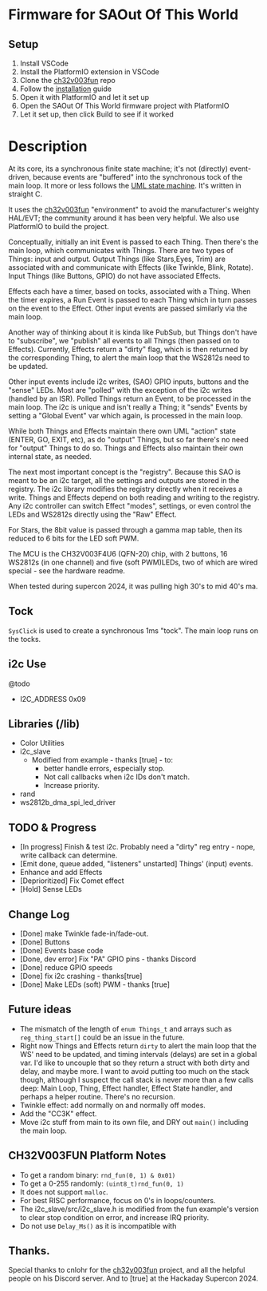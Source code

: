 # Firmware for SAOut Of This World

## Setup
1) Install VSCode
2) Install the PlatformIO extension in VSCode
3) Clone the [ch32v003fun](https://github.com/cnlohr/ch32v003fun) repo
4) Follow the [installation](https://github.com/cnlohr/ch32v003fun/wiki/Installation) guide
5) Open it with PlatformIO and let it set up
6) Open the SAOut Of This World firmware project with PlatformIO
7) Let it set up, then click Build to see if it worked

# Description

At its core, its a synchronous finite state machine; it's not (directly) event-driven, because events are "buffered" into the synchronous tock of the main loop. It more or less follows the [UML state machine](https://en.wikipedia.org/wiki/UML_state_machine). It's written in straight C.

It uses the [ch32v003fun](https://github.com/cnlohr/ch32v003fun) "environment" to avoid the manufacturer's weighty HAL/EVT; the community around it has been very helpful. We also use PlatformIO to build the project.

Conceptually, initially an init Event is passed to each Thing. Then there's the main loop, which communicates with Things. There are two types of Things: input and output. Output Things (like Stars,Eyes, Trim) are associated with and communicate with Effects (like Twinkle, Blink, Rotate). Input Things (like Buttons, GPIO) do not have associated Effects.

Effects each have a timer, based on tocks, associated with a Thing. When the timer expires, a Run Event is passed to each Thing which in turn passes on the event to the Effect. Other input events are passed similarly via the main loop.

Another way of thinking about it is kinda like PubSub, but Things don't have to "subscribe", we "publish" all events to all Things (then passed on to Effects). Currently, Effects return a "dirty" flag, which is then returned by the corresponding Thing, to alert the main loop that the WS2812s need to be updated.

Other input events include i2c writes, (SAO) GPIO inputs, buttons and the "sense" LEDs. Most are "polled" with the exception of the i2c writes (handled by an ISR). Polled Things return an Event, to be processed in the main loop. The i2c is unique and isn't really a Thing; it "sends" Events by setting a "Global Event" var which again, is processed in the main loop. 

While both Things and Effects maintain there own UML "action" state (ENTER, GO, EXIT, etc), as do "output" Things, but so far there's no need for "output" Things to do so. Things and Effects also maintain their own internal state, as needed.

The next most important concept is the "registry". Because this SAO is meant to be an i2c target, all the settings and outputs are stored in the registry. The i2c library modifies the registry directly when it receives a write. Things and Effects depend on both reading and writing to the registry. Any i2c controller can switch Effect "modes", settings, or even control the LEDs and WS2812s directly using the "Raw" Effect.

For Stars, the 8bit value is passed through a gamma map table, then its reduced to 6 bits for the LED soft PWM.

The MCU is the CH32V003F4U6 (QFN-20) chip, with 2 buttons, 16 WS2812s (in one channel) and five (soft PWM)LEDs, two of which are wired special - see the hardware readme.

When tested during supercon 2024, it was pulling high 30's to mid 40's ma.

## Tock

`SysClick` is used to create a synchronous 1ms "tock". The main loop runs on the tocks.

## i2c Use
@todo
* I2C_ADDRESS 0x09

## Libraries (/lib)
* Color Utilities
* i2c_slave
  * Modified from example - thanks [true] - to:
    * better handle errors, especially stop.
    * Not call callbacks when i2c IDs don't match.
    * Increase priority.
* rand
* ws2812b_dma_spi_led_driver

## TODO & Progress

* [In progress] Finish & test i2c. Probably need a "dirty" reg entry - nope, write callback can determine.
* [Emit done, queue added, "listeners" unstarted] Things' (input) events.
* Enhance and add Effects
* [Deprioritized] Fix Comet effect
* [Hold] Sense LEDs

## Change Log

* [Done] make Twinkle fade-in/fade-out.
* [Done] Buttons
* [Done] Events base code
* [Done, dev error] Fix "PA" GPIO pins - thanks Discord
* [Done] reduce GPIO speeds
* [Done] fix i2c crashing - thanks[true]
* [Done] Make LEDs (soft) PWM - thanks [true]
  
## Future ideas

* The mismatch of the length of `enum Things_t` and arrays such as `reg_thing_start[]` could be an issue in the future.
* Right now Things and Effects return `dirty` to alert the main loop that the WS' need to be updated, and timing intervals (delays) are set in a global var. I'd like to uncouple that so they return a struct with both dirty and delay, and maybe more. I want to avoid putting too much on the stack though, although I suspect the call stack is never more than a few calls deep: Main Loop, Thing, Effect handler, Effect State handler, and perhaps a helper routine. There's no recursion.
* Twinkle effect: add normally on and normally off modes.
* Add the "CC3K" effect.
* Move i2c stuff from main to its own file, and DRY out `main()` including the main loop.

## CH32V003FUN Platform Notes

* To get a random binary: `rnd_fun(0, 1) & 0x01)`
* To get a 0-255 randomly: `(uint8_t)rnd_fun(0, 1)`
* It does not support `malloc`.
* For best RISC performance, focus on 0's in loops/counters.
* The i2c_slave/src/i2c_slave.h is modified from the fun example's version to clear stop condition on error, and increase IRQ priority.
* Do not use `Delay_Ms()` as it is incompatible with 

## Thanks.
Special thanks to cnlohr for the [ch32v003fun](https://github.com/cnlohr/ch32v003fun) project,
and all the helpful people on his Discord server. And to [true] at the Hackaday Supercon 2024.
